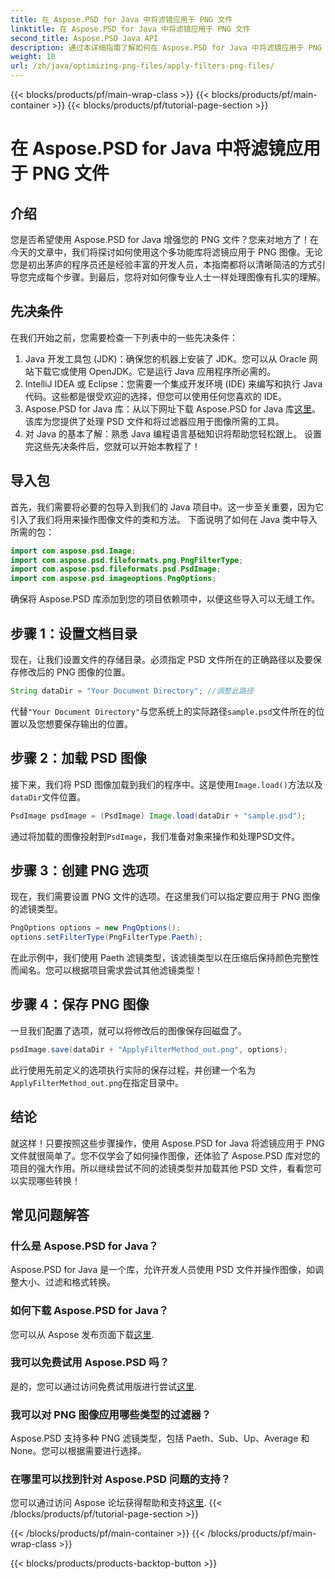 ```yaml
---
title: 在 Aspose.PSD for Java 中将滤镜应用于 PNG 文件
linktitle: 在 Aspose.PSD for Java 中将滤镜应用于 PNG 文件
second_title: Aspose.PSD Java API
description: 通过本详细指南了解如何在 Aspose.PSD for Java 中将滤镜应用于 PNG 图像。简单的步骤即可获得令人惊叹的图像效果。
weight: 10
url: /zh/java/optimizing-png-files/apply-filters-png-files/
---
```


{{< blocks/products/pf/main-wrap-class >}}
{{< blocks/products/pf/main-container >}}
{{< blocks/products/pf/tutorial-page-section >}}

# 在 Aspose.PSD for Java 中将滤镜应用于 PNG 文件

## 介绍
您是否希望使用 Aspose.PSD for Java 增强您的 PNG 文件？您来对地方了！在今天的文章中，我们将探讨如何使用这个多功能库将滤镜应用于 PNG 图像。无论您是初出茅庐的程序员还是经验丰富的开发人员，本指南都将以清晰简洁的方式引导您完成每个步骤。到最后，您将对如何像专业人士一样处理图像有扎实的理解。
## 先决条件
在我们开始之前，您需要检查一下列表中的一些先决条件：
1. Java 开发工具包 (JDK)：确保您的机器上安装了 JDK。您可以从 Oracle 网站下载它或使用 OpenJDK。它是运行 Java 应用程序所必需的。
2. IntelliJ IDEA 或 Eclipse：您需要一个集成开发环境 (IDE) 来编写和执行 Java 代码。这些都是很受欢迎的选择，但您可以使用任何您喜欢的 IDE。
3. Aspose.PSD for Java 库：从以下网址下载 Aspose.PSD for Java 库[这里](https://releases.aspose.com/psd/java/)。该库为您提供了处理 PSD 文件和将过滤器应用于图像所需的工具。
4. 对 Java 的基本了解：熟悉 Java 编程语言基础知识将帮助您轻松跟上。
设置完这些先决条件后，您就可以开始本教程了！
## 导入包
首先，我们需要将必要的包导入到我们的 Java 项目中。这一步至关重要，因为它引入了我们将用来操作图像文件的类和方法。
下面说明了如何在 Java 类中导入所需的包：
```java
import com.aspose.psd.Image;
import com.aspose.psd.fileformats.png.PngFilterType;
import com.aspose.psd.fileformats.psd.PsdImage;
import com.aspose.psd.imageoptions.PngOptions;
```
确保将 Aspose.PSD 库添加到您的项目依赖项中，以便这些导入可以无缝工作。

## 步骤 1：设置文档目录
现在，让我们设置文件的存储目录。必须指定 PSD 文件所在的正确路径以及要保存修改后的 PNG 图像的位置。
```java
String dataDir = "Your Document Directory"; //调整此路径
```
代替`"Your Document Directory"`与您系统上的实际路径`sample.psd`文件所在的位置以及您想要保存输出的位置。
## 步骤 2：加载 PSD 图像
接下来，我们将 PSD 图像加载到我们的程序中。这是使用`Image.load()`方法以及`dataDir`文件位置。
```java
PsdImage psdImage = (PsdImage) Image.load(dataDir + "sample.psd");
```
通过将加载的图像投射到`PsdImage`，我们准备对象来操作和处理PSD文件。 
## 步骤 3：创建 PNG 选项
现在，我们需要设置 PNG 文件的选项。在这里我们可以指定要应用于 PNG 图像的滤镜类型。
```java
PngOptions options = new PngOptions();
options.setFilterType(PngFilterType.Paeth);
```
在此示例中，我们使用 Paeth 滤镜类型，该滤镜类型以在压缩后保持颜色完整性而闻名。您可以根据项目需求尝试其他滤镜类型！
## 步骤 4：保存 PNG 图像
一旦我们配置了选项，就可以将修改后的图像保存回磁盘了。
```java
psdImage.save(dataDir + "ApplyFilterMethod_out.png", options);
```
此行使用先前定义的选项执行实际的保存过程，并创建一个名为`ApplyFilterMethod_out.png`在指定目录中。
## 结论
就这样！只要按照这些步骤操作，使用 Aspose.PSD for Java 将滤镜应用于 PNG 文件就很简单了。您不仅学会了如何操作图像，还体验了 Aspose.PSD 库对您的项目的强大作用。所以继续尝试不同的滤镜类型并加载其他 PSD 文件，看看您可以实现哪些转换！
## 常见问题解答
### 什么是 Aspose.PSD for Java？  
Aspose.PSD for Java 是一个库，允许开发人员使用 PSD 文件并操作图像，如调整大小、过滤和格式转换。
### 如何下载 Aspose.PSD for Java？  
您可以从 Aspose 发布页面下载[这里](https://releases.aspose.com/psd/java/).
### 我可以免费试用 Aspose.PSD 吗？  
是的，您可以通过访问免费试用版进行尝试[这里](https://releases.aspose.com/).
### 我可以对 PNG 图像应用哪些类型的过滤器？  
Aspose.PSD 支持多种 PNG 滤镜类型，包括 Paeth、Sub、Up、Average 和 None。您可以根据需要进行选择。
### 在哪里可以找到针对 Aspose.PSD 问题的支持？  
您可以通过访问 Aspose 论坛获得帮助和支持[这里](https://forum.aspose.com/c/psd/34).
{{< /blocks/products/pf/tutorial-page-section >}}

{{< /blocks/products/pf/main-container >}}
{{< /blocks/products/pf/main-wrap-class >}}

{{< blocks/products/products-backtop-button >}}
